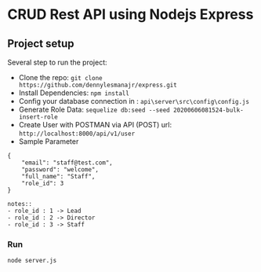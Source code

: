 # CRUD Rest API using Nodejs Express


## Project setup

Several step to run the project:

- Clone the repo: `git clone https://github.com/dennylesmanajr/express.git`
- Install Dependencies: `npm install`
- Config your database connection in : `api\server\src\config\config.js`
- Generate Role Data: `sequelize db:seed --seed 20200606081524-bulk-insert-role`
- Create User with POSTMAN via API (POST) url: `http://localhost:8000/api/v1/user`
- Sample Parameter 
```
{
	"email": "staff@test.com",
	"password": "welcome",
	"full_name": "Staff",
	"role_id": 3
}

notes::
- role_id : 1 -> Lead
- role_id : 2 -> Director
- role_id : 3 -> Staff
```

### Run
```
node server.js
```
